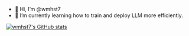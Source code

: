 - 👋 Hi, I’m @wmhst7
- 🌱 I’m currently learning how to train and deploy LLM more efficiently.

[![wmhst7's GitHub stats](https://github-readme-stats.vercel.app/api?username=wmhst7&show_icons=true&theme=transparent)](https://github.com/anuraghazra/github-readme-stats)

